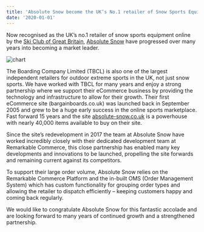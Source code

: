 ```yaml
---
title: 'Absolute Snow become the UK’s No.1 retailer of Snow Sports Equipment'
date: '2020-01-01'
---
```

Now recognised as the UK’s no.1 retailer of snow sports equipment online by the [Ski Club of Great Britain](https://www.linkedin.com/company/ski-club-of-great-britain/), [Absolute Snow](https://remarkable.net/client/absolutesnow/) have progressed over many years into becoming a market leader.

![chart](nextjs-blog\public\images\absolute-snow-retailer.jpeg "Top 10 UK Retailers of Snow Sports Equipment Online")

The Boarding Company Limited (TBCL) is also one of the largest independent retailers for outdoor extreme sports in the UK, not just snow sports. We have worked with TBCL for many years and enjoy a strong partnership where we support their eCommerce business by providing the technology and infrastructure to allow for their growth. Their first eCommerce site (bargainboards.co.uk) was launched back in September 2005 and grew to be a huge early success in the online sports marketplace. Fast forward 15 years and the site [absolute-snow.co.uk](absolute-snow.co.uk) is a powerhouse with nearly 40,000 items available to buy on their site.

Since the site’s redevelopment in 2017 the team at Absolute Snow have worked incredibly closely with their dedicated development team at Remarkable Commerce, this close partnership has enabled many key developments and innovations to be launched, propelling the site forwards and remaining current against its competitors.

To support their large order volume, Absolute Snow relies on the Remarkable Commerce Platform and the in-built OMS (Order Management System) which has custom functionality for grouping order types and allowing the retailer to dispatch efficiently – keeping customers happy and coming back regularly.

We would like to congratulate Absolute Snow for this fantastic accolade and are looking forward to many years of continued growth and a strengthened partnership.